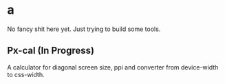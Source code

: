a
=

No fancy shit here yet. Just trying to build some tools.

Px-cal (In Progress)
--------------------
A calculator for diagonal screen size, ppi and converter from device-width to css-width.
